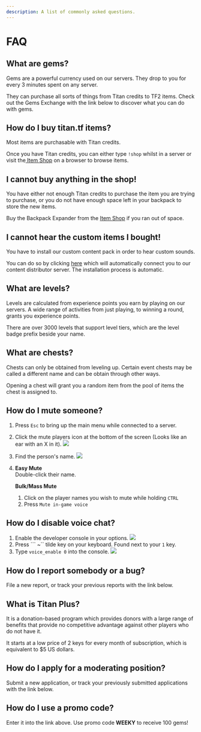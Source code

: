 ```yaml
---
description: A list of commonly asked questions.
---
```


# FAQ

## What are gems?

Gems are a powerful currency used on our servers. They drop to you for every 3 minutes spent on any server.

They can purchase all sorts of things from Titan credits to TF2 items. Check out the Gems Exchange with the link below to discover what you can do with gems.

## How do I buy titan.tf items?

Most items are purchasable with Titan credits.

Once you have Titan credits, you can either type `!shop` whilst in a server or visit the[ Item Shop](https://titan.tf/shop) on a browser to browse items.

## I cannot buy anything in the shop!

You have either not enough Titan credits to purchase the item you are trying to purchase, or you do not have enough space left in your backpack to store the new items.

Buy the Backpack Expander from the [Item Shop](https://titan.tf/shop) if you ran out of space.

## I cannot hear the custom items I bought!

You have to install our custom content pack in order to hear custom sounds.

You can do so by clicking [here](steam://connect/download.titan.tf:11111) which will automatically connect you to our content distributor server. The installation process is automatic.

## What are levels?

Levels are calculated from experience points you earn by playing on our servers. A wide range of activities from just playing, to winning a round, grants you experience points.

There are over 3000 levels that support level tiers, which are the level badge prefix beside your name.

## What are chests?

Chests can only be obtained from leveling up. Certain event chests may be called a different name and can be obtain through other ways.

Opening a chest will grant you a random item from the pool of items the chest is assigned to.

## How do I mute someone?

1. Press `Esc` to bring up the main menu while connected to a server. 
2. Click the mute players icon at the bottom of the screen \(Looks like an ear with an X in it\). ![](https://wiki.teamfortress.com/w/images/7/73/Mute_Players.png) 
3. Find the person's name. ![](https://wiki.teamfortress.com/w/images/d/d0/Mute_Player.png) 
4. **Easy Mute**  
   Double-click their name.  


   **Bulk/Mass Mute**  
   1. Click on the player names you wish to mute while holding `CTRL`   
   2. Press `Mute in-game voice`

## How do I disable voice chat?

1. Enable the developer console in your options. ![](https://wiki.teamfortress.com/w/images/d/db/Advanced_Keyboard_Options.PNG) 
2. Press ``` ~`` tilde key on your keyboard. Found next to your `1` key. 
3. Type `voice_enable 0` into the console. ![](https://wiki.teamfortress.com/w/images/0/01/Developer_Console.png)

## How do I report somebody or a bug?

File a new report, or track your previous reports with the link below.

## What is Titan Plus?

It is a donation-based program which provides donors with a large range of benefits that provide no competitive advantage against other players who do not have it.

It starts at a low price of 2 keys for every month of subscription, which is equivalent to $5 US dollars.

## How do I apply for a moderating position?

Submit a new application, or track your previously submitted applications with the link below.

## How do I use a promo code?

Enter it into the link above. Use promo code **WEEKY** to receive 100 gems!

